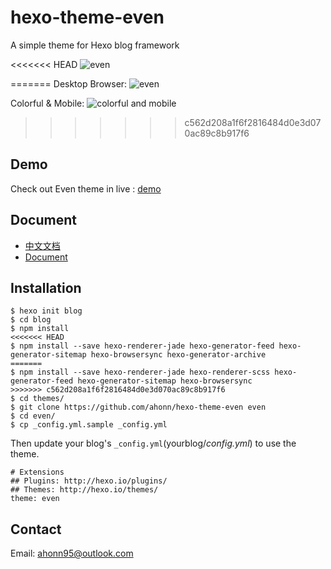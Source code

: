 # hexo-theme-even

A simple theme for Hexo blog framework

<<<<<<< HEAD
![even](http://ww4.sinaimg.cn/large/006tNbRwjw1f6l0ryrho2j31kw0yb7a6.jpg)

=======
Desktop Browser:
![even](http://ww4.sinaimg.cn/large/006tNbRwjw1f6l0ryrho2j31kw0yb7a6.jpg)

Colorful & Mobile:
![colorful and mobile](http://ww1.sinaimg.cn/large/72f96cbagw1f7e0aftmitj21dz0hhn2f.jpg)

>>>>>>> c562d208a1f6f2816484d0e3d070ac89c8b917f6
## Demo
Check out Even theme in live : [demo](http://www.ahonn.me)

## Document
- [中文文档](/doc/doc_zh.md)
- [Document](/doc/doc_en.md)

## Installation
```
$ hexo init blog
$ cd blog
$ npm install
<<<<<<< HEAD
$ npm install --save hexo-renderer-jade hexo-generator-feed hexo-generator-sitemap hexo-browsersync hexo-generator-archive
=======
$ npm install --save hexo-renderer-jade hexo-renderer-scss hexo-generator-feed hexo-generator-sitemap hexo-browsersync
>>>>>>> c562d208a1f6f2816484d0e3d070ac89c8b917f6
$ cd themes/
$ git clone https://github.com/ahonn/hexo-theme-even even
$ cd even/
$ cp _config.yml.sample _config.yml
```

Then update your blog's `_config.yml`(yourblog/_config.yml_) to use the theme.

```
# Extensions
## Plugins: http://hexo.io/plugins/
## Themes: http://hexo.io/themes/
theme: even
```

## Contact
Email: [ahonn95@outlook.com](mailto:ahonn95@outlook.com)
